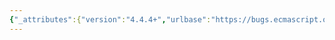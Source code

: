 ```yaml
---
{"_attributes":{"version":"4.4.4+","urlbase":"https://bugs.ecmascript.org/","maintainer":"dherman@mozilla.com"},"bug":{"bug_id":647,"creation_ts":"2012-09-05 08:34:00 -0700","short_desc":"Pull in # of tests per chapter from testcases_ch*.json files","delta_ts":"2012-09-05 08:34:21 -0700","product":"Test262","component":"Test Harness","version":"unspecified","rep_platform":"All","op_sys":"All","bug_status":"CONFIRMED","priority":"Normal","bug_severity":"enhancement","everconfirmed":true,"reporter":{"uid":"dave.fugate","name":"David Fugate"},"assigned_to":{"uid":"billti","name":"Bill Ticehurst"},"long_desc":{"commentid":1594,"comment_count":0,"who":{"uid":"dave.fugate","name":"David Fugate"},"bug_when":"2012-09-05 08:34:21 -0700","thetext":"test262 has an awesome new feature that allows dynamically selecting test chapters to run.  It appears to be pulling in the number of tests per chapter by loading the ch*.json files which includes the tests themselves.  From the east coast of the US, it takes quite some time to download these files (up to 11 megs each) from Mozilla's servers.\n\nA quick performance fix would be to simply load the testcases_ch*.json files (that live alongside the ch*.json files) which include the number of test cases per chapter.  These files are only about 46KB apiece.\n\nKeep up the good work!"}}}
---
```

